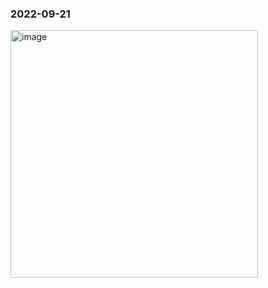 <h3>2022-09-21</h3>
<img width="396" alt="image" src="https://user-images.githubusercontent.com/114863642/198876280-d0d772eb-3940-4ae4-9aa4-7de5b9fe657b.png">
